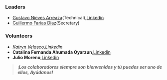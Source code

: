 ### Leaders


* [Gustavo Nieves Arreaza](mailto:gustavo.nievesarreaza@owasp.org)(Technical),[Linkedin](https://www.linkedin.com/in/gustavo-nieves-arreaza/)
* [Guillermo Farias Diaz](mailto:guillermo.farias@owasp.org)(Secretary)

### Volunteers

 
  - *[Katryn Velasco](mailto:katrynvelasco@gmail.com),[Linkedin](https://www.linkedin.com/in/katrynvelascomaldonado/)*
  - **Catalina Fernanda Ahumada Oyarzun**,[Linkedin](https://www.linkedin.com/in/cataahumada/)
  - **Julio Moreno**,[Linkedin](https://www.linkedin.com/in/julio-moreno-a3329515/)

>

> ¡***Los colaboradores siempre son bienvenidos y tú puedes ser uno de
> ellos, Ayúdanos\!***



